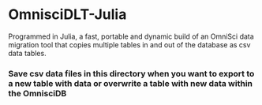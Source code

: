 # OmnisciDLT-Julia
Programmed in Julia, a fast, portable and dynamic build of an OmniSci data migration tool that copies multiple tables in and out of the database as csv data tables.  

<p>
<H3>Save csv data files in this directory when you want to export to a new table with data or overwrite a table with new data within the OmnisciDB</H3></p>